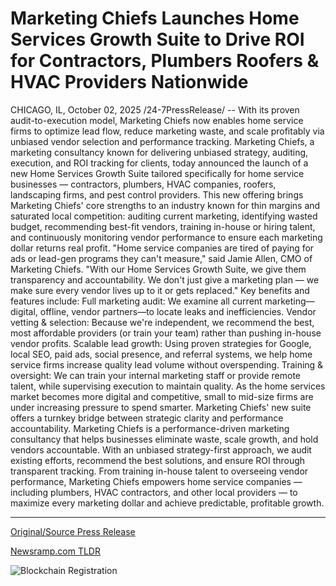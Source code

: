 # Marketing Chiefs Launches Home Services Growth Suite to Drive ROI for Contractors, Plumbers Roofers &amp; HVAC Providers Nationwide

CHICAGO, IL, October 02, 2025 /24-7PressRelease/ -- With its proven audit-to-execution model, Marketing Chiefs now enables home service firms to optimize lead flow, reduce marketing waste, and scale profitably via unbiased vendor selection and performance tracking.  Marketing Chiefs, a marketing consultancy known for delivering unbiased strategy, auditing, execution, and ROI tracking for clients, today announced the launch of a new Home Services Growth Suite tailored specifically for home service businesses — contractors, plumbers, HVAC companies, roofers, landscaping firms, and pest control providers.  This new offering brings Marketing Chiefs' core strengths to an industry known for thin margins and saturated local competition: auditing current marketing, identifying wasted budget, recommending best-fit vendors, training in-house or hiring talent, and continuously monitoring vendor performance to ensure each marketing dollar returns real profit.  "Home service companies are tired of paying for ads or lead-gen programs they can't measure," said Jamie Allen, CMO of Marketing Chiefs. "With our Home Services Growth Suite, we give them transparency and accountability. We don't just give a marketing plan — we make sure every vendor lives up to it or gets replaced."  Key benefits and features include:  Full marketing audit: We examine all current marketing—digital, offline, vendor partners—to locate leaks and inefficiencies.  Vendor vetting & selection: Because we're independent, we recommend the best, most affordable providers (or train your team) rather than pushing in-house vendor profits.  Scalable lead growth: Using proven strategies for Google, local SEO, paid ads, social presence, and referral systems, we help home service firms increase quality lead volume without overspending.  Training & oversight: We can train your internal marketing staff or provide remote talent, while supervising execution to maintain quality.  As the home services market becomes more digital and competitive, small to mid-size firms are under increasing pressure to spend smarter. Marketing Chiefs' new suite offers a turnkey bridge between strategic clarity and performance accountability.  Marketing Chiefs is a performance-driven marketing consultancy that helps businesses eliminate waste, scale growth, and hold vendors accountable. With an unbiased strategy-first approach, we audit existing efforts, recommend the best solutions, and ensure ROI through transparent tracking. From training in-house talent to overseeing vendor performance, Marketing Chiefs empowers home service companies — including plumbers, HVAC contractors, and other local providers — to maximize every marketing dollar and achieve predictable, profitable growth. 

---

[Original/Source Press Release](https://www.24-7pressrelease.com/press-release/527327/marketing-chiefs-launches-home-services-growth-suite-to-drive-roi-for-contractors-plumbers-roofers-hvac-providers-nationwide)
                    

[Newsramp.com TLDR](https://newsramp.com/curated-news/marketing-chiefs-launches-home-services-growth-suite-for-contractors/6cb3c38bfd0bf3548854fe8844246e3d) 

 

 



![Blockchain Registration](https://cdn.newsramp.app/24-7PressRelease/qrcode/2510/2/gainzuwS.webp)
